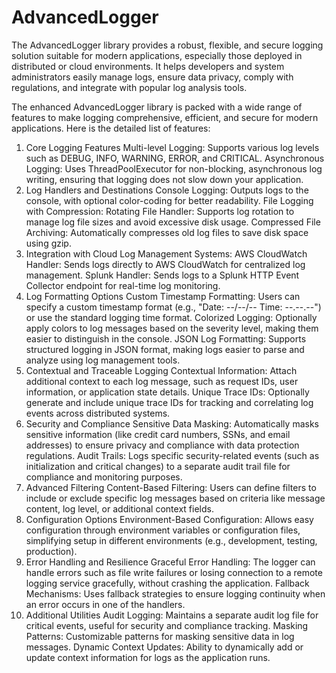 # AdvancedLogger
The AdvancedLogger library provides a robust, flexible, and secure logging solution suitable for modern applications, especially those deployed in distributed or cloud environments. It helps developers and system administrators easily manage logs, ensure data privacy, comply with regulations, and integrate with popular log analysis tools.

The enhanced AdvancedLogger library is packed with a wide range of features to make logging comprehensive, efficient, and secure for modern applications. Here is the detailed list of features:

1. Core Logging Features
      Multi-level Logging: Supports various log levels such as DEBUG, INFO, WARNING, ERROR, and CRITICAL.
      Asynchronous Logging: Uses ThreadPoolExecutor for non-blocking, asynchronous log writing, ensuring that logging does not slow down your application.
2. Log Handlers and Destinations
      Console Logging: Outputs logs to the console, with optional color-coding for better readability.
      File Logging with Compression:
      Rotating File Handler: Supports log rotation to manage log file sizes and avoid excessive disk usage.
      Compressed File Archiving: Automatically compresses old log files to save disk space using gzip.
3. Integration with Cloud Log Management Systems:
      AWS CloudWatch Handler: Sends logs directly to AWS CloudWatch for centralized log management.
      Splunk Handler: Sends logs to a Splunk HTTP Event Collector endpoint for real-time log monitoring.
4. Log Formatting Options
      Custom Timestamp Formatting: Users can specify a custom timestamp format (e.g., "Date: --/--/-- Time: --.--.--") or use the standard logging time format.
      Colorized Logging: Optionally apply colors to log messages based on the severity level, making them easier to distinguish in the console.
      JSON Log Formatting: Supports structured logging in JSON format, making logs easier to parse and analyze using log management tools.
5. Contextual and Traceable Logging
      Contextual Information: Attach additional context to each log message, such as request IDs, user information, or application state details.
      Unique Trace IDs: Optionally generate and include unique trace IDs for tracking and correlating log events across distributed systems.
6. Security and Compliance
      Sensitive Data Masking: Automatically masks sensitive information (like credit card numbers, SSNs, and email addresses) to ensure privacy and compliance with       data protection regulations.
      Audit Trails: Logs specific security-related events (such as initialization and critical changes) to a separate audit trail file for compliance and                 monitoring purposes.
7. Advanced Filtering
      Content-Based Filtering: Users can define filters to include or exclude specific log messages based on criteria like message content, log level, or                 additional context fields.
8. Configuration Options
      Environment-Based Configuration: Allows easy configuration through environment variables or configuration files, simplifying setup in different environments        (e.g., development, testing, production).
9. Error Handling and Resilience
      Graceful Error Handling: The logger can handle errors such as file write failures or losing connection to a remote logging service gracefully, without              crashing the application.
      Fallback Mechanisms: Uses fallback strategies to ensure logging continuity when an error occurs in one of the handlers.
10. Additional Utilities
      Audit Logging: Maintains a separate audit log file for critical events, useful for security and compliance tracking.
      Masking Patterns: Customizable patterns for masking sensitive data in log messages.
      Dynamic Context Updates: Ability to dynamically add or update context information for logs as the application runs.
